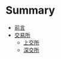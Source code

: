 # Summary

* [前言](readme.md)
* [交易所](EXCHANGE.md)
  * [上交所](EXCHANGE/SSE.md)
  * [深交所](EXCHANGE/SZSE.md)

